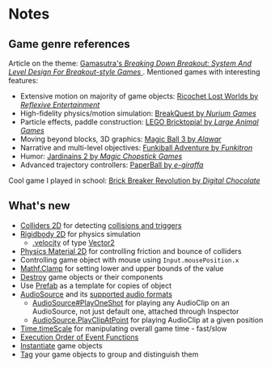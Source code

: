 # Notes
## Game genre references
Article on the theme: [Gamasutra's _Breaking Down Breakout: System And Level Design For Breakout-style Games_
](https://www.gamasutra.com/view/feature/1630/breaking_down_breakout_system_and_.php). Mentioned games with interesting features:
- Extensive motion on majority of game objects: [Ricochet Lost Worlds by _Reflexive Entertainment_](https://www.youtube.com/watch?v=oGUtn_Nbt3Q)
- High-fidelity physics/motion simulation: [BreakQuest by _Nurium Games_](https://www.youtube.com/watch?v=HXO01PVrIPc)
- Particle effects, paddle construction: [LEGO Bricktopia! by _Large Animal Games_](https://www.youtube.com/watch?v=-KRUdpRUDgU)
- Moving beyond blocks, 3D graphics: [Magic Ball 3 by _Alawar_](https://www.youtube.com/watch?v=kQd2H3Mn83o)
- Narrative and multi-level objectives: [Funkiball Adventure by _Funkitron_](https://www.youtube.com/watch?v=Gb9T6JlGmYs)
- Humor: [Jardinains 2 by _Magic Chopstick Games_](https://www.youtube.com/watch?v=1MTf2WhYcno)
- Advanced trajectory controllers: [PaperBall by _e-giraffa_](https://www.youtube.com/watch?v=LkS_eBxwFAY)

Cool game I played in school: [Brick Breaker Revolution by _Digital Chocolate_](https://www.youtube.com/watch?v=dudbMGjex5A)

## What's new
- [Colliders 2D](https://docs.unity3d.com/Manual/Collider2D.html) for detecting [collisions and triggers](https://docs.unity3d.com/Manual/CollidersOverview.html)
- [Rigidbody 2D](https://docs.unity3d.com/Manual/class-Rigidbody2D.html) for physics simulation
  - [.velocity](https://docs.unity3d.com/ScriptReference/Rigidbody2D-velocity.html) of type [Vector2](https://docs.unity3d.com/ScriptReference/Vector2.html)
- [Physics Material 2D](https://docs.unity3d.com/Manual/class-PhysicsMaterial2D.html) for controlling friction and bounce of colliders
- Controlling game object with mouse using `Input.mousePosition.x`
- [Mathf.Clamp](https://docs.unity3d.com/ScriptReference/Mathf.Clamp.html) for setting lower and upper bounds of the value
- [Destroy](https://docs.unity3d.com/ScriptReference/Object.Destroy.html) game objects or their components
- Use [Prefab](https://docs.unity3d.com/Manual/Prefabs.html) as a template for copies of object
- [AudioSource](https://docs.unity3d.com/Manual/class-AudioSource.html) and its [supported audio formats](https://docs.unity3d.com/Manual/AudioFiles.html)
  - [AudioSource#PlayOneShot](https://docs.unity3d.com/ScriptReference/AudioSource.PlayOneShot.html) for playing any AudioClip on an AudioSource, not just default one, attached through Inspector
  - [AudioSource.PlayClipAtPoint](https://docs.unity3d.com/ScriptReference/AudioSource.PlayClipAtPoint.html) for playing AudioClip at a given position
- [Time.timeScale](https://docs.unity3d.com/ScriptReference/Time-timeScale.html) for manipulating overall game time - fast/slow
- [Execution Order of Event Functions](https://docs.unity3d.com/Manual/ExecutionOrder.html)
- [Instantiate](https://docs.unity3d.com/ScriptReference/Object.Instantiate.html) game objects
- [Tag](https://docs.unity3d.com/Manual/Tags.html) your game objects to group and distinguish them
